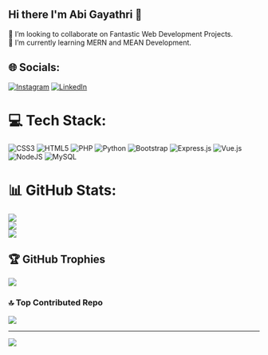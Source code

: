 ## Hi there  I'm Abi Gayathri 👋

👯 I’m looking to collaborate on Fantastic Web Development Projects.<br>🌱 I’m currently learning MERN and MEAN Development.<br>


## 🌐 Socials:
[![Instagram](https://img.shields.io/badge/Instagram-%23E4405F.svg?logo=Instagram&logoColor=white)](https://instagram.com/https://www.instagram.com/___.ayraa.____?utm_source=ig_web_button_share_sheet&igsh=ZDNlZDc0MzIxNw==) [![LinkedIn](https://img.shields.io/badge/LinkedIn-%230077B5.svg?logo=linkedin&logoColor=white)]([https://linkedin.com/in/https://www.linkedin.com/in/abi-gayathri-pavalathrowvathan-a555472a3/](https://www.linkedin.com/in/abi-gayathri-pavalathrowvathan-a555472a3/)) 

# 💻 Tech Stack:
![CSS3](https://img.shields.io/badge/css3-%231572B6.svg?style=flat&logo=css3&logoColor=white) ![HTML5](https://img.shields.io/badge/html5-%23E34F26.svg?style=flat&logo=html5&logoColor=white) ![PHP](https://img.shields.io/badge/php-%23777BB4.svg?style=flat&logo=php&logoColor=white) ![Python](https://img.shields.io/badge/python-3670A0?style=flat&logo=python&logoColor=ffdd54) ![Bootstrap](https://img.shields.io/badge/bootstrap-%238511FA.svg?style=flat&logo=bootstrap&logoColor=white) ![Express.js](https://img.shields.io/badge/express.js-%23404d59.svg?style=flat&logo=express&logoColor=%2361DAFB) ![Vue.js](https://img.shields.io/badge/vue.js-%2335495e.svg?style=flat&logo=vuedotjs&logoColor=%234FC08D) ![NodeJS](https://img.shields.io/badge/node.js-6DA55F?style=flat&logo=node.js&logoColor=white) ![MySQL](https://img.shields.io/badge/mysql-4479A1.svg?style=flat&logo=mysql&logoColor=white)
# 📊 GitHub Stats:
![](https://github-readme-stats.vercel.app/api?username=abigayathri23&theme=dark&hide_border=false&include_all_commits=true&count_private=true)<br/>
![](https://github-readme-streak-stats.herokuapp.com/?user=abigayathri23&theme=dark&hide_border=false)<br/>
![](https://github-readme-stats.vercel.app/api/top-langs/?username=abigayathri23&theme=dark&hide_border=false&include_all_commits=true&count_private=true&layout=compact)

## 🏆 GitHub Trophies
![](https://github-profile-trophy.vercel.app/?username=abigayathri23&theme=radical&no-frame=false&no-bg=false&margin-w=4)

### 🔝 Top Contributed Repo
![](https://github-contributor-stats.vercel.app/api?username=abigayathri23&limit=5&theme=dark&combine_all_yearly_contributions=true)

---
[![](https://visitcount.itsvg.in/api?id=abigayathri23&icon=0&color=0)](https://visitcount.itsvg.in)

<!-- Proudly created with GPRM ( https://gprm.itsvg.in ) -->
